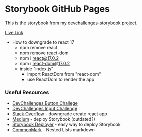 # Storybook GitHub Pages

This is the storybook from my [devchallenges-storybook](https://github.com/jdegand/devchallenges-storybook) project.

[Live Link](https://jdegand.github.io/storybook-gh-pages)

* How to downgrade to react 17
    * npm remove react
    * npm remove react-dom
    * npm i react@17.0.2
    * npm i react-dom@17.0.2
    * inside "index.js"
        * import ReactDom from "react-dom"
        * use ReactDom to render the app

### Useful Resources

- [DevChallenges Button Challege](https://web.archive.org/web/20240417024221/https://legacy.devchallenges.io/challenges/ohgVTyJCbm5OZyTB2gNY)
- [DevChallenges Input Challenge](https://web.archive.org/web/20240526063936/https://legacy.devchallenges.io/challenges/TSqutYM4c5WtluM7QzGp)
- [Stack Overflow](https://stackoverflow.com/questions/46566830/how-to-use-create-react-app-with-an-older-react-version/71908461#71908461) - downgrade create react app
- [Medium](https://medium.com/swlh/how-to-deploy-storybook-to-github-pages-4894097d49ab) - deploy Storybook (outdated?)
- [Storybook Deployer](https://github.com/storybookjs/storybook-deployer) - easy way to deploy Storybook
- [CommonMark](https://commonmark.org/help/tutorial/10-nestedLists.html) - Nested Lists markdown 
